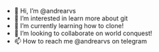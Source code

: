- 👋 Hi, I’m @andrearvs
- 👀 I’m interested in learn more about git
- 🌱 I’m currently learning how to clone!
- 💞️ I’m looking to collaborate on world conquest!
- 📫 How to reach me @andrearvs on telegram

<!---
andrearvs/andrearvs is a ✨ special ✨ repository because its `README.md` (this file) appears on your GitHub profile.
You can click the Preview link to take a look at your changes.
--->
